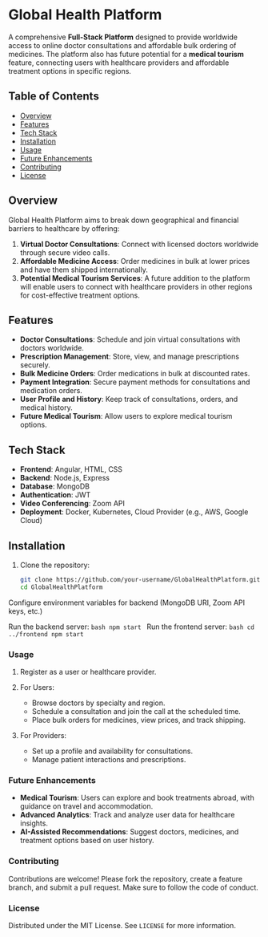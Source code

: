 # Global Health Platform

A comprehensive **Full-Stack Platform** designed to provide worldwide access to online doctor consultations and affordable bulk ordering of medicines. The platform also has future potential for a **medical tourism** feature, connecting users with healthcare providers and affordable treatment options in specific regions.

## Table of Contents
- [Overview](#overview)
- [Features](#features)
- [Tech Stack](#tech-stack)
- [Installation](#installation)
- [Usage](#usage)
- [Future Enhancements](#future-enhancements)
- [Contributing](#contributing)
- [License](#license)
  
## Overview

Global Health Platform aims to break down geographical and financial barriers to healthcare by offering:
1. **Virtual Doctor Consultations**: Connect with licensed doctors worldwide through secure video calls.
2. **Affordable Medicine Access**: Order medicines in bulk at lower prices and have them shipped internationally.
3. **Potential Medical Tourism Services**: A future addition to the platform will enable users to connect with healthcare providers in other regions for cost-effective treatment options.

## Features

- **Doctor Consultations**: Schedule and join virtual consultations with doctors worldwide.
- **Prescription Management**: Store, view, and manage prescriptions securely.
- **Bulk Medicine Orders**: Order medications in bulk at discounted rates.
- **Payment Integration**: Secure payment methods for consultations and medication orders.
- **User Profile and History**: Keep track of consultations, orders, and medical history.
- **Future Medical Tourism**: Allow users to explore medical tourism options.

## Tech Stack

- **Frontend**: Angular, HTML, CSS
- **Backend**: Node.js, Express
- **Database**: MongoDB
- **Authentication**: JWT
- **Video Conferencing**: Zoom API
- **Deployment**: Docker, Kubernetes, Cloud Provider (e.g., AWS, Google Cloud)

## Installation

1. Clone the repository:
   ```bash
   git clone https://github.com/your-username/GlobalHealthPlatform.git
   cd GlobalHealthPlatform
   ```

Configure environment variables for backend (MongoDB URI, Zoom API keys, etc.)

Run the backend server:
    ```bash
    npm start
    ```
Run the frontend server:
    ```bash
    cd ../frontend
    npm start
    ```




### Usage

1. Register as a user or healthcare provider.

2. For Users:
   - Browse doctors by specialty and region.
   - Schedule a consultation and join the call at the scheduled time.
   - Place bulk orders for medicines, view prices, and track shipping.

3. For Providers:
   - Set up a profile and availability for consultations.
   - Manage patient interactions and prescriptions.

### Future Enhancements

- **Medical Tourism**: Users can explore and book treatments abroad, with guidance on travel and accommodation.
- **Advanced Analytics**: Track and analyze user data for healthcare insights.
- **AI-Assisted Recommendations**: Suggest doctors, medicines, and treatment options based on user history.

### Contributing

Contributions are welcome! Please fork the repository, create a feature branch, and submit a pull request. Make sure to follow the code of conduct.

### License

Distributed under the MIT License. See `LICENSE` for more information.
